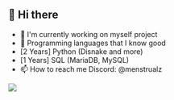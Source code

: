## 👋 Hi there
- 🔭 I'm currently working on myself project
- 🥇 Programming languages ​​that I know good
- [2 Years] Python (Disnake and more)
- [1 Years] SQL (MariaDB, MySQL)
- 📫 How to reach me Discord: @menstrualz

![](http://github-profile-summary-cards.vercel.app/api/cards/stats?username=menstrualz&theme=discord_old_blurple)

